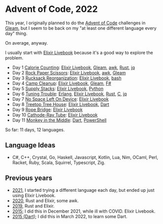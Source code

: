 # Advent of Code, 2022

This year, I originally planned to do the [Advent of Code](https://adventofcode.com/2022) challenges
in [Gleam](https://gleam.run), but I seem to be back on my "at least one different language every day"
thing.

On average, anyway.

I usually start with [Elixir Livebook](https://livebook.dev) because it's a
good way to explore the problem.

- Day 1 [Calorie Counting](https://adventofcode.com/2022/day/1): [Elixir Livebook](livebook/day01.livemd), [Gleam](gleam/day01/), [awk](awk/day01.awk), [Rust](rust/day01/), [jq](jq/)
- Day 2 [Rock Paper Scissors](https://adventofcode.com/2022/day/2): [Elixir Livebook](livebook/day02.livemd), [awk](awk/day02.awk), [Gleam](gleam/day02/)
- Day 3 [Rucksack Reorganization](https://adventofcode.com/2022/day/3): [Elixir Livebook](livebook/day03.livemd), [bash](bash/day03/)
- Day 4 [Camp Cleanup](https://adventofcode.com/2022/day/4): [Elixir Livebook](livebook/day04.livemd), [Gleam](gleam/day04/), [F#](fsharp/day04/)
- Day 5 [Supply Stacks](https://adventofcode.com/2022/day/5): [Elixir Livebook](livebook/day05.livemd), [Python](python/day05.py)
- Day 6 [Tuning Trouble](https://adventofcode.com/2022/day/6): [Erlang](erlang/day06.escript), [Elixir Livebook](livebook/day06.livemd), [Rust](rust/day06/), [C](c/day06/), [jq](jq/)
- Day 7 [No Space Left On Device](https://adventofcode.com/2022/day/7): [Elixir Livebook](livebook/day07.livemd)
- Day 8 [Treetop Tree House](https://adventofcode.com/2022/day/8): [Elixir Livebook](livebook/day08.livemd), [Dart](dart/day08/)
- Day 9 [Rope Bridge](https://adventofcode.com/2022/day/9): [Elixir Livebook](livebook/day09.livemd)
- Day 10 [Cathode-Ray Tube](https://adventofcode.com/2022/day/10): [Elixir Livebook](livebook/day10.livemd)
- Day 11 [Monkey in the Middle](https://adventofcode.com/2022/day/10): [Dart](dart/day11/), [PowerShell](pwsh/day11.ps1)

So far: 11 days, 12 languages.

## Language Ideas

- C#, C++, Crystal, Go, Haskell, Javascript, Kotlin, Lua, Nim, OCaml, Perl, Racket, Ruby, Scala, Squirrel, Typescript, Zig.

## Previous years

- [2021](https://github.com/rlipscombe/advent-2021), I started trying a different language each day, but ended up just using Elixir Livebook.
- [2020](https://github.com/rlipscombe/advent-2020), Rust and Elixir, some awk.
- [2019](https://github.com/rlipscombe/advent-2019), Rust and Elixir.
- [2015](https://github.com/rlipscombe/advent-2015); I did this in December 2021, while ill with COVID. Elixir Livebook.
- [2015 (Dart)](https://github.com/rlipscombe/advent-2015-dart); I did this in March 2022, to learn some Dart.
